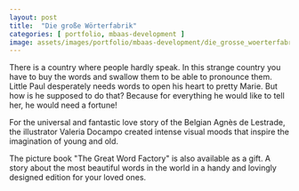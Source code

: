 ```yaml
---
layout: post
title:  "Die große Wörterfabrik"
categories: [ portfolio, mbaas-development ]
image: assets/images/portfolio/mbaas-development/die_grosse_woerterfabrik-splash.jpg
---
```

There is a country where people hardly speak. In this strange country you have to buy the words and swallow them to be able to pronounce them. Little Paul desperately needs words to open his heart to pretty Marie. But how is he supposed to do that? Because for everything he would like to tell her, he would need a fortune!

For the universal and fantastic love story of the Belgian Agnès de Lestrade, the illustrator Valeria Docampo created intense visual moods that inspire the imagination of young and old.

The picture book "The Great Word Factory" is also available as a gift. A story about the most beautiful words in the world in a handy and lovingly designed edition for your loved ones.